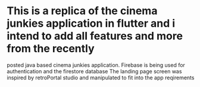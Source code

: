 # This is a replica of the cinema junkies application in flutter and i intend to add all features and more from the recently 
posted java based cinema junkies application.
Firebase is being used for authentication and the firestore database
The landing page screen was  inspired by retroPortal studio and manipulated to fit into the app reqirements

